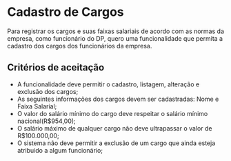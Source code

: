 # Cadastro de Cargos

Para registrar os cargos e suas faixas salariais de acordo com as normas da empresa, como funcionário do DP, quero uma funcionalidade que permita a cadastro dos cargos dos funcionários da empresa.

## Critérios de aceitação

* A funcionalidade deve permitir o cadastro, listagem, alteração e exclusão dos cargos;
* As seguintes informações dos cargos devem ser cadastradas: Nome e Faixa Salarial;
* O valor do salário mínimo do cargo deve respeitar o salário mínimo nacional(R$954,00);
* O salário máximo de qualquer cargo não deve ultrapassar o valor de R$100.000,00;
* O sistema não deve permitir a exclusão de um cargo que ainda esteja atribuido a algum funcionário;
